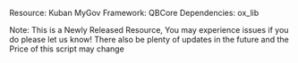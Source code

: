 Resource: Kuban MyGov
Framework: QBCore
Dependencies: ox_lib


Note: This is a Newly Released Resource, You may experience issues if you do please let us know! There also be plenty of updates in the future and the Price of this script may change
